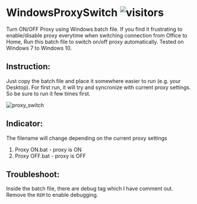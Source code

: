 # WindowsProxySwitch ![visitors](https://visitor-badge.glitch.me/badge?page_id=zubir2k.windowsproxyswitch.visitor-badge)
Turn ON/OFF Proxy using Windows batch file.
If you find it frustrating to enable/disable proxy everytime when switching connection from Office to Home,
Run this batch file to switch on/off proxy automatically. Tested on Windows 7 to Windows 10.

## Instruction:
Just copy the batch file and place it somewhere easier to run (e.g. your Desktop).
For first run, it will try and syncronize with current proxy settings. So be sure to run it few times first.

![proxy_switch](https://user-images.githubusercontent.com/1905339/129663497-8546beab-2d16-46de-bf8a-29bfa8ffbab6.png)

## Indicator:
The filename will change depending on the current proxy settings 
1) Proxy ON.bat - proxy is ON
2) Proxy OFF.bat - proxy is OFF

## Troubleshoot:
Inside the batch file, there are debug tag which I have comment out. 
Remove the `REM` to enable debugging.
